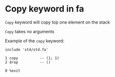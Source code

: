 # Copy keyword in fa

`Copy` keyword will copy top one element on the stack

`Copy` takes no arguments

Example of the `copy` keyword:

```fa
include 'std/std.fa'

1 copy          -- (1; 1)
2 drop          -- ()

0 %exit
```
